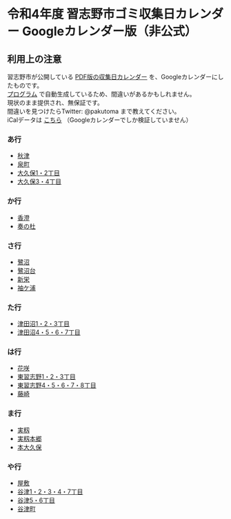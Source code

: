 # 令和4年度 習志野市ゴミ収集日カレンダー Googleカレンダー版（非公式）

## 利用上の注意
習志野市が公開している [PDF版の収集日カレンダー](https://www.city.narashino.lg.jp/smph/kurashi/gomi/gomi/r4calendar.html) を、Googleカレンダーにしたものです。  
[プログラム](https://github.com/pakutoma/narashino-gomi-calendar) で自動生成しているため、間違いがあるかもしれません。  
現状のまま提供され、無保証です。  
間違いを見つけたらTwitter: @pakutoma まで教えてください。  
iCalデータは [こちら](./ical) （Googleカレンダーでしか検証していません）  

### あ行
- [秋津](https://calendar.google.com/calendar/u/0?cid=MHZndTJ0ZzJmcWxmb2Y4OWNtcTVlMGl0NjBAZ3JvdXAuY2FsZW5kYXIuZ29vZ2xlLmNvbQ)
- [泉町](https://calendar.google.com/calendar/u/0?cid=MXRiYWg3MmpiOTY2c2NldmUwdTI1YmRmaXNAZ3JvdXAuY2FsZW5kYXIuZ29vZ2xlLmNvbQ)
- [大久保1・2丁目](https://calendar.google.com/calendar/u/0?cid=aXJma2FqamR0MWltdWtydXVhcDVpcnRzNzBAZ3JvdXAuY2FsZW5kYXIuZ29vZ2xlLmNvbQ)
- [大久保3・4丁目](https://calendar.google.com/calendar/u/0?cid=Z3BxN2cyYWtmbjFhcnQ1OGg5ZXExZnJncjRAZ3JvdXAuY2FsZW5kYXIuZ29vZ2xlLmNvbQ)

### か行
- [香澄](https://calendar.google.com/calendar/u/0?cid=ZzFvYWYxYTVtYm1oNmE5cTAxbmptdjNodGdAZ3JvdXAuY2FsZW5kYXIuZ29vZ2xlLmNvbQ)
- [奏の杜](https://calendar.google.com/calendar/u/0?cid=ajNlZWJya2twaGZrZWppb3BzYTdub252djhAZ3JvdXAuY2FsZW5kYXIuZ29vZ2xlLmNvbQ)

### さ行
- [鷺沼](https://calendar.google.com/calendar/u/0?cid=ZWU3cHI4bmQzM3U1NGxhZm8xc2FjMXI3czRAZ3JvdXAuY2FsZW5kYXIuZ29vZ2xlLmNvbQ)
- [鷺沼台](https://calendar.google.com/calendar/u/0?cid=NmVlb3NvcHZmMTY1ZXRuZ2s4ZnBjbXA0bjhAZ3JvdXAuY2FsZW5kYXIuZ29vZ2xlLmNvbQ)
- [新栄](https://calendar.google.com/calendar/u/0?cid=NHBoZG42MTU3MDBpZmkwdXZ2Z2YzN2VmaDBAZ3JvdXAuY2FsZW5kYXIuZ29vZ2xlLmNvbQ)
- [袖ケ浦](https://calendar.google.com/calendar/u/0?cid=Z2k5NmdraGt2NjU1aTIxaHVxNjJtZTRsaWtAZ3JvdXAuY2FsZW5kYXIuZ29vZ2xlLmNvbQ)

### た行
- [津田沼1・2・3丁目](https://calendar.google.com/calendar/u/0?cid=ajAxa3B1cTNmNjgwa3NlNm5nbWV1dTdsbGdAZ3JvdXAuY2FsZW5kYXIuZ29vZ2xlLmNvbQ)
- [津田沼4・5・6・7丁目](https://calendar.google.com/calendar/u/0?cid=NjdmN3NzbGtpM2RicHZtaWgwbTlpMmluanNAZ3JvdXAuY2FsZW5kYXIuZ29vZ2xlLmNvbQ)

### は行
- [花咲](https://calendar.google.com/calendar/u/0?cid=ZTlsbHJzaXAydGsxcGpjM2gxN3ZpdGt2dTBAZ3JvdXAuY2FsZW5kYXIuZ29vZ2xlLmNvbQ)
- [東習志野1・2・3丁目](https://calendar.google.com/calendar/u/0?cid=YzV1ajFncGVkYWJ0OWhxc2czODF0NmZkMDBAZ3JvdXAuY2FsZW5kYXIuZ29vZ2xlLmNvbQ)
- [東習志野4・5・6・7・8丁目](https://calendar.google.com/calendar/u/0?cid=aTdhaTc3bjRhNmw4OTJoNXExMW0xbHNzZHNAZ3JvdXAuY2FsZW5kYXIuZ29vZ2xlLmNvbQ)
- [藤崎](https://calendar.google.com/calendar/u/0?cid=bzdmdjFidGxqcjMxYXA2dnI5aWo5cjMycThAZ3JvdXAuY2FsZW5kYXIuZ29vZ2xlLmNvbQ)

### ま行
- [実籾](https://calendar.google.com/calendar/u/0?cid=Mm1uNHQ0MW9saHUyZTNqcWl1cm5rM2llNnNAZ3JvdXAuY2FsZW5kYXIuZ29vZ2xlLmNvbQ)
- [実籾本郷](https://calendar.google.com/calendar/u/0?cid=cHB2NnUwN2FndHIxNmliN2s5aDBvaWhtZmdAZ3JvdXAuY2FsZW5kYXIuZ29vZ2xlLmNvbQ)
- [本大久保](https://calendar.google.com/calendar/u/0?cid=NDFscmliZmE3a3FhdmRtajFjNDFnbG9hbm9AZ3JvdXAuY2FsZW5kYXIuZ29vZ2xlLmNvbQ)

### や行
- [屋敷](https://calendar.google.com/calendar/u/0?cid=c3E5amZ2NjUyaDBoMmx0OThzMXFpNjc5ajhAZ3JvdXAuY2FsZW5kYXIuZ29vZ2xlLmNvbQ
)
- [谷津1・2・3・4・7丁目](https://calendar.google.com/calendar/u/0?cid=bzNyZG4wNzgydHRvMjM2aHI0ZGc5M2ZkdDhAZ3JvdXAuY2FsZW5kYXIuZ29vZ2xlLmNvbQ)
- [谷津5・6丁目](https://calendar.google.com/calendar/u/0?cid=bmdwbTA0MTludG5uZGozY3RncnNtNjE0MmtAZ3JvdXAuY2FsZW5kYXIuZ29vZ2xlLmNvbQ)
- [谷津町](https://calendar.google.com/calendar/u/0?cid=cDlmODBrdWJka3Jwc2M4cTU3aTF1dHAydDhAZ3JvdXAuY2FsZW5kYXIuZ29vZ2xlLmNvbQ)